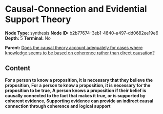 # Causal-Connection and Evidential Support Theory

**Node Type:** synthesis
**Node ID:** b2b77674-3eb1-4840-a497-dd0682ee19e6
**Depth:** 5
**Terminal:** No

**Parent:** [Does the causal theory account adequately for cases where knowledge seems to be based on coherence rather than direct causation?](does-the-causal-theory-account-adequately-for-cases-where-knowledge-seems-to-be-based-on-coherence-rather-than-direct-causation-antithesis-fecb7ea5-cdcd-4c28-b07f-ea401b914804.md)

## Content

**For a person to know a proposition, it is necessary that they believe the proposition**, **For a person to know a proposition, it is necessary for the proposition to be true**, **A person knows a proposition if their belief is causally connected to the fact that makes it true, or is supported by coherent evidence**, **Supporting evidence can provide an indirect causal connection through coherence and logical support**
